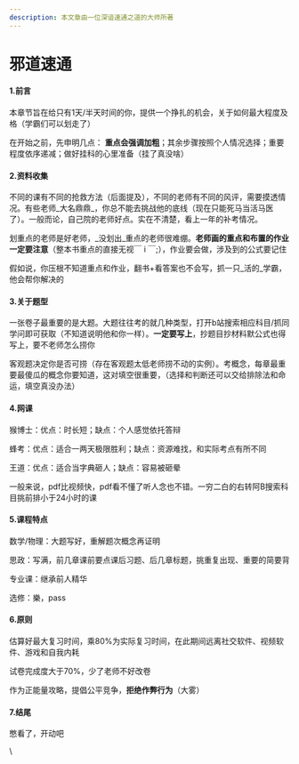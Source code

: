 ```yaml
---
description: 本文章由一位深谙速通之道的大师所著
---
```


# 邪道速通

#### 1.前言

本章节旨在给只有1天/半天时间的你，提供一个挣扎的机会，关于如何最大程度及格（学霸们可以划走了）

在开始之前，先申明几点： **重点会强调加粗**；其余步骤按照个人情况选择；重要程度依序递减；做好挂科的心里准备（挂了真没啥）

#### 2.资料收集

不同的课有不同的抢救方法（后面提及），不同的老师有不同的风评，需要摸透情况。有些老师_大名鼎鼎_，你总不能去挑战他的底线（现在只能死马当活马医了）。一般而论，自己院的老师好点。实在不清楚，看上一年的补考情况。

划重点的老师是好老师，_没划出_重点的老师很难绷。**老师画的重点和布置的作业一定要注意**（整本书重点的直接无视￣ i ￣;），作业要会做，涉及到的公式要记住

假如说，你压根不知道重点和作业，翻书+看答案也不会写，抓一只_活的_学霸，他会帮你解决的

#### 3.关于题型

一张卷子最重要的是大题。大题往往考的就几种类型，打开b站搜索相应科目/抓同学问即可获取（不知道说明他和你一样）。**一定要写上**，抄题目抄材料默公式也得写上，要不老师怎么捞你

客观题决定你是否可捞（存在客观题太低老师捞不动的实例）。考概念，每章最重要最傻瓜的概念你要知道，这对填空很重要，（选择和判断还可以交给排除法和命运，填空真没办法）

#### 4.网课

猴博士：优点：时长短；缺点：个人感觉依托答辩

蜂考：优点：适合一两天极限胜利；缺点：资源难找，和实际考点有所不同

王道：优点：适合当字典砸人；缺点：容易被砸晕

一般来说，pdf比视频快，pdf看不懂了听人念也不错。一穷二白的右转阿B搜索科目挑前排小于24小时的课

#### 5.课程特点

数学/物理：大题写好，重解题次概念再证明

思政：写满，前几章课前要点课后习题、后几章标题，挑重复出现、重要的简要背

专业课：继承前人精华

选修：樂，pass

#### 6.原则

估算好最大复习时间，乘80%为实际复习时间，在此期间远离社交软件、视频软件、游戏和自我内耗

试卷完成度大于70%，少了老师不好改卷

作为正能量攻略，提倡公平竞争，**拒绝作弊行为**（大雾）

#### 7.结尾

憋看了，开动吧

\
